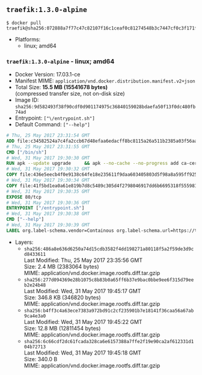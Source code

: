 ## `traefik:1.3.0-alpine`

```console
$ docker pull traefik@sha256:072888a7f77c47c82107f16c1ceaf0c81274548b3c7447cf0c3f171f82c62ef4
```

-	Platforms:
	-	linux; amd64

### `traefik:1.3.0-alpine` - linux; amd64

-	Docker Version: 17.03.1-ce
-	Manifest MIME: `application/vnd.docker.distribution.manifest.v2+json`
-	Total Size: **15.5 MB (15541678 bytes)**  
	(compressed transfer size, not on-disk size)
-	Image ID: `sha256:9d582493f38f90cdf0d901174975c36840159028bdaefa50f13f0dc480fb74ad`
-	Entrypoint: `["\/entrypoint.sh"]`
-	Default Command: `["--help"]`

```dockerfile
# Thu, 25 May 2017 23:31:54 GMT
ADD file:c34582524a7c4fa2ccb67d48efaa6edacff8bc8115a26a511b2385a03f56aa8e in / 
# Thu, 25 May 2017 23:31:55 GMT
CMD ["/bin/sh"]
# Wed, 31 May 2017 19:30:30 GMT
RUN apk --update upgrade     && apk --no-cache --no-progress add ca-certificates     && rm -rf /var/cache/apk/*
# Wed, 31 May 2017 19:30:32 GMT
COPY file:436e5eecb4f0e9138c64fe18e235611f9daa603405803d5f98a8a595ff925123 in /usr/local/bin/ 
# Wed, 31 May 2017 19:30:34 GMT
COPY file:41f5bd1ea0a61e819b7d8c5489c305d4f2798046917dd6b6695318f555981727 in / 
# Wed, 31 May 2017 19:30:35 GMT
EXPOSE 80/tcp
# Wed, 31 May 2017 19:30:36 GMT
ENTRYPOINT ["/entrypoint.sh"]
# Wed, 31 May 2017 19:30:38 GMT
CMD ["--help"]
# Wed, 31 May 2017 19:30:39 GMT
LABEL org.label-schema.vendor=Containous org.label-schema.url=https://traefik.io org.label-schema.name=Traefik org.label-schema.description=A modern reverse-proxy org.label-schema.version=v1.3.0 org.label-schema.docker.schema-version=1.0
```

-	Layers:
	-	`sha256:486a8e636d6250a74d15cdb3582f4dd198271a80118f5a2f59de3d9cd8433611`  
		Last Modified: Thu, 25 May 2017 23:35:56 GMT  
		Size: 2.4 MB (2383064 bytes)  
		MIME: application/vnd.docker.image.rootfs.diff.tar.gzip
	-	`sha256:277d094369e28b1075c8b83b0a65ff6b37e9bac0bbe9ee6f315d79eeb2e24b48`  
		Last Modified: Wed, 31 May 2017 19:45:17 GMT  
		Size: 346.8 KB (346820 bytes)  
		MIME: application/vnd.docker.image.rootfs.diff.tar.gzip
	-	`sha256:b4ff3c4a63ece7383a972bd91c2cf235901b7e18141f36caa56a67ab9ca4e3a0`  
		Last Modified: Wed, 31 May 2017 19:45:22 GMT  
		Size: 12.8 MB (12811454 bytes)  
		MIME: application/vnd.docker.image.rootfs.diff.tar.gzip
	-	`sha256:6c66cdf2dc61fcada328ca6e6157388a7ffe2f19e90ca2af612331d104b72713`  
		Last Modified: Wed, 31 May 2017 19:45:18 GMT  
		Size: 340.0 B  
		MIME: application/vnd.docker.image.rootfs.diff.tar.gzip
